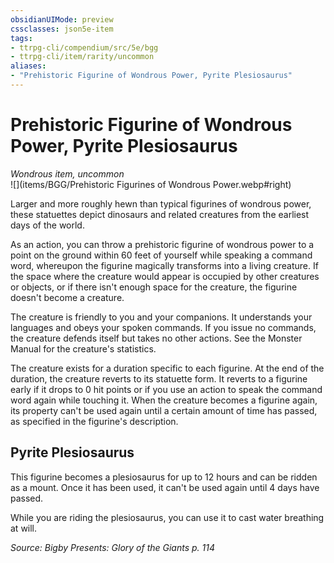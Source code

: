 ```yaml
---
obsidianUIMode: preview
cssclasses: json5e-item
tags:
- ttrpg-cli/compendium/src/5e/bgg
- ttrpg-cli/item/rarity/uncommon
aliases: 
- "Prehistoric Figurine of Wondrous Power, Pyrite Plesiosaurus"
---
```

# Prehistoric Figurine of Wondrous Power, Pyrite Plesiosaurus
*Wondrous item, uncommon*  
![](items/BGG/Prehistoric Figurines of Wondrous Power.webp#right)  


Larger and more roughly hewn than typical figurines of wondrous power, these statuettes depict dinosaurs and related creatures from the earliest days of the world.

As an action, you can throw a prehistoric figurine of wondrous power to a point on the ground within 60 feet of yourself while speaking a command word, whereupon the figurine magically transforms into a living creature. If the space where the creature would appear is occupied by other creatures or objects, or if there isn't enough space for the creature, the figurine doesn't become a creature.

The creature is friendly to you and your companions. It understands your languages and obeys your spoken commands. If you issue no commands, the creature defends itself but takes no other actions. See the Monster Manual for the creature's statistics.

The creature exists for a duration specific to each figurine. At the end of the duration, the creature reverts to its statuette form. It reverts to a figurine early if it drops to 0 hit points or if you use an action to speak the command word again while touching it. When the creature becomes a figurine again, its property can't be used again until a certain amount of time has passed, as specified in the figurine's description.

## Pyrite Plesiosaurus

This figurine becomes a plesiosaurus for up to 12 hours and can be ridden as a mount. Once it has been used, it can't be used again until 4 days have passed.

While you are riding the plesiosaurus, you can use it to cast water breathing at will.

*Source: Bigby Presents: Glory of the Giants p. 114*